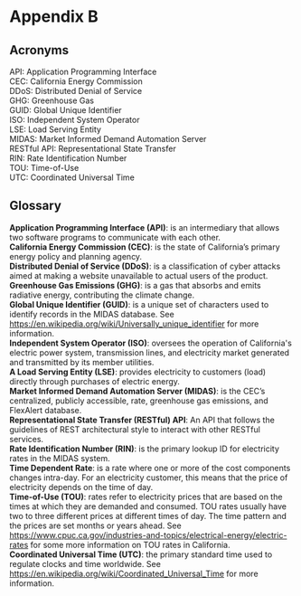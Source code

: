 # Appendix B

## Acronyms

API: Application Programming Interface <br>
CEC: California Energy Commission <br>
DDoS: Distributed Denial of Service <br>
GHG: Greenhouse Gas <br>
GUID: Global Unique Identifier <br>
ISO: Independent System Operator <br>
LSE: Load Serving Entity <br>
MIDAS: Market Informed Demand Automation Server <br>
RESTful API: Representational State Transfer <br>
RIN: Rate Identification Number <br>
TOU: Time-of-Use <br>
UTC: Coordinated Universal Time

## Glossary

**Application Programming Interface (API)**: is an intermediary that allows two software programs to communicate with each other. <br>
**California Energy Commission (CEC)**: is the state of California’s primary energy policy and planning agency. <br>
**Distributed Denial of Service (DDoS)**: is a classification of cyber attacks aimed at making a website unavailable to actual users of the product. <br>
**Greenhouse Gas Emissions (GHG)**: is a gas that absorbs and emits radiative energy, contributing the climate change. <br>
**Global Unique Identifier (GUID)**: is a unique set of characters used to identify records in the MIDAS database. See <https://en.wikipedia.org/wiki/Universally_unique_identifier> for more information. <br>
**Independent System Operator (ISO)**: oversees the operation of California's electric power system, transmission lines, and electricity market generated and transmitted by its member utilities. <br>
**A Load Serving Entity (LSE)**: provides electricity to customers (load) directly through purchases of electric energy. <br>
**Market Informed Demand Automation Server (MIDAS)**: is the CEC’s centralized, publicly accessible, rate, greenhouse gas emissions, and FlexAlert database. <br>
**Representational State Transfer (RESTful) API**: An API that follows the guidelines of REST architectural style to interact with other RESTful services. <br>
**Rate Identification Number (RIN)**: is the primary lookup ID for electricity rates in the MIDAS system. <br>
**Time Dependent Rate**: is a rate where one or more of the cost components changes intra-day. For an electricity customer, this means that the price of electricity depends on the time of day. <br>
**Time-of-Use (TOU)**: rates refer to electricity prices that are based on the times at which they are demanded and consumed. TOU rates usually have two to three different prices at different times of day. The time pattern and the prices are set months or years ahead. See <https://www.cpuc.ca.gov/industries-and-topics/electrical-energy/electric-rates> for some more information on TOU rates in California. <br>
**Coordinated Universal Time (UTC)**: the primary standard time used to regulate clocks and time worldwide. See <https://en.wikipedia.org/wiki/Coordinated_Universal_Time> for more information.
